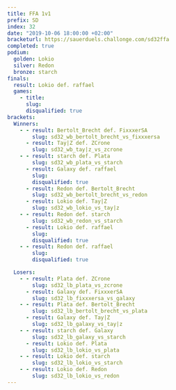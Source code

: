 ```yaml
---
title: FFA 1v1
prefix: SD
index: 32
date: "2019-10-06 18:00:00 +02:00"
bracketurl: https://sauerduels.challonge.com/sd32ffa
completed: true
podium:
  golden: Lokio
  silver: Redon
  bronze: starch
finals:
  result: Lokio def. raffael
  games:
    - title:
      slug:
      disqualified: true
brackets:
  Winners:
    - - result: Bertolt_Brecht def. FixxxerSA
        slug: sd32_wb_bertolt_brecht_vs_fixxxersa
      - result: Tay|Z def. ZCrone
        slug: sd32_wb_tay|z_vs_zcrone
    - - result: starch def. Plata
        slug: sd32_wb_plata_vs_starch
      - result: Galaxy def. raffael
        slug:
        disqualified: true
      - result: Redon def. Bertolt_Brecht
        slug: sd32_wb_bertolt_brecht_vs_redon
      - result: Lokio def. Tay|Z
        slug: sd32_wb_lokio_vs_tay|z
    - - result: Redon def. starch
        slug: sd32_wb_redon_vs_starch
      - result: Lokio def. raffael
        slug:
        disqualified: true
    - - result: Redon def. raffael
        slug:
        disqualified: true

  Losers:
    - - result: Plata def. ZCrone
        slug: sd32_lb_plata_vs_zcrone
      - result: Galaxy def. FixxxerSA
        slug: sd32_lb_fixxxersa_vs_galaxy
    - - result: Plata def. Bertolt_Brecht
        slug: sd32_lb_bertolt_brecht_vs_plata
      - result: Galaxy def. Tay|Z
        slug: sd32_lb_galaxy_vs_tay|z
    - - result: starch def. Galaxy
        slug: sd32_lb_galaxy_vs_starch
      - result: Lokio def. Plata
        slug: sd32_lb_lokio_vs_plata
    - - result: Lokio def. starch
        slug: sd32_lb_lokio_vs_starch
    - - result: Lokio def. Redon
        slug: sd32_lb_lokio_vs_redon
---
```

